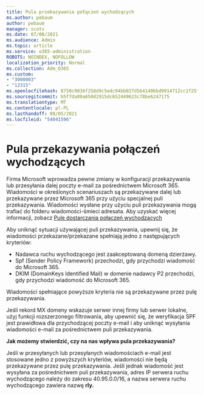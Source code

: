 ```yaml
---
title: Pula przekazywania połączeń wychodzących
ms.author: pebaum
author: pebaum
manager: scotv
ms.date: 07/08/2021
ms.audience: Admin
ms.topic: article
ms.service: o365-administration
ROBOTS: NOINDEX, NOFOLLOW
localization_priority: Normal
ms.collection: Adm_O365
ms.custom:
- "3000003"
- "12315"
ms.openlocfilehash: 8750c9036f258d9c5edc94bb027d564140bbd9914712cc1f25ff3abc3f4b9468
ms.sourcegitcommit: b5f7da89a650d2915dc652449623c78be6247175
ms.translationtype: MT
ms.contentlocale: pl-PL
ms.lasthandoff: 08/05/2021
ms.locfileid: "54041596"
---
```

# <a name="outbound-relay-pool"></a>Pula przekazywania połączeń wychodzących

Firma Microsoft wprowadza pewne zmiany w konfiguracji przekazywania lub przesyłania dalej poczty e-mail za pośrednictwem Microsoft 365. Wiadomości w określonych scenariuszach są przekazywane dalej lub przekazywane przez Microsoft 365 przy użyciu specjalnej puli przekazywania. Wiadomości wysłane przy użyciu puli przekazywania mogą trafiać do folderu wiadomości-śmieci adresata. Aby uzyskać więcej informacji, zobacz [Pule dostarczania połączeń wychodzących](/microsoft-365/security/office-365-security/high-risk-delivery-pool-for-outbound-messages#relay-pool)

Aby uniknąć sytuacji używającej puli przekazywania, upewnij się, że wiadomości przekazane/przekazane spełniają jedno z następujących kryteriów:

- Nadawca ruchu wychodzącego jest zaakceptowaną domeną dzierżawy.
- Spf (Sender Policy Framework) przechodzi, gdy przychodzi wiadomość do Microsoft 365.
- DKIM (DomainKeys Identified Mail) w domenie nadawcy P2 przechodzi, gdy przychodzi wiadomość do Microsoft 365.
 
Wiadomości spełniające powyższe kryteria nie są przekazywane przez pulę przekazywania.

Jeśli rekord MX domeny wskazuje serwer innej firmy lub serwer lokalne, użyj funkcji rozszerzonego filtrowania, aby upewnić się, że weryfikacja SPF jest prawidłowa dla przychodzącej poczty e-mail i aby uniknąć wysyłania wiadomości e-mail za pośrednictwem puli przekazywania.

**Jak możemy stwierdzić, czy na nas wpływa pula przekazywania?**

Jeśli w przesyłanych lub przesyłanych wiadomościach e-mail jest stosowane jedno z powyższych kryteriów, wiadomości nie będą przekazywane przez pulę przekazywania. Jeśli jednak wiadomość jest wysyłana za pośrednictwem puli przekazywania, adres IP serwera ruchu wychodzącego należy do zakresu 40.95.0.0/16, a nazwa serwera ruchu wychodzącego zawiera nazwę **rly.**

